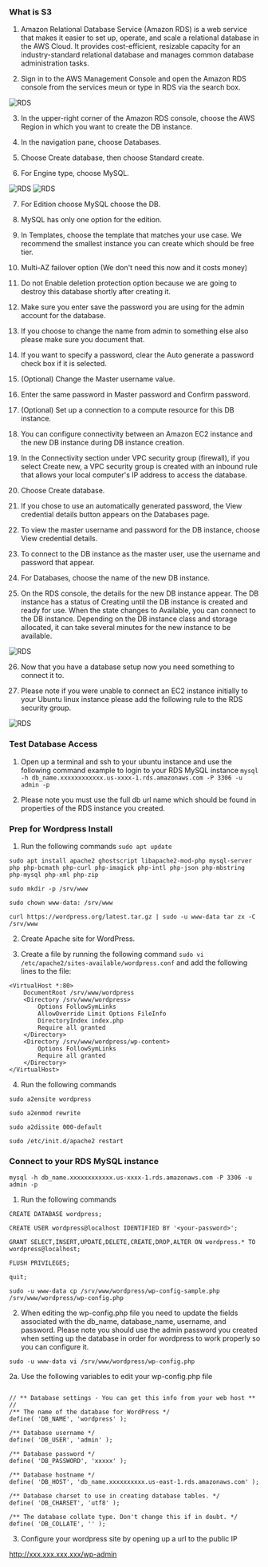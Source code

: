 ###  What is S3

1. Amazon Relational Database Service (Amazon RDS) is a web service that makes it easier to set up, operate, and scale a relational database in the AWS Cloud. It provides cost-efficient, resizable capacity for an industry-standard relational database and manages common database administration tasks.

2. Sign in to the AWS Management Console and open the Amazon RDS console from the services meun or type in RDS via the search box.

![RDS](0-rds-db.png)

3. In the upper-right corner of the Amazon RDS console, choose the AWS Region in which you want to create the DB instance.

4. In the navigation pane, choose Databases.

5. Choose Create database, then choose Standard create.

6. For Engine type, choose MySQL.

![RDS](1-rds-db.png)
![RDS](db-endpoint-name.png)

7. For Edition choose MySQL choose the DB.

8. MySQL has only one option for the edition.


9. In Templates, choose the template that matches your use case. We recommend the smallest instance you can create which should be free tier.

10. Multi-AZ failover option (We don't need this now and it costs money)

11. Do not Enable deletion protection option because we are going to destroy this database shortly after creating it.

12. Make sure you enter save the password you are using for the admin account for the database.

13. If you choose to change the name from admin to something else also please make sure you document that.

14. If you want to specify a password, clear the Auto generate a password check box if it is selected.

15. (Optional) Change the Master username value.

16. Enter the same password in Master password and Confirm password.

17. (Optional) Set up a connection to a compute resource for this DB instance.

18. You can configure connectivity between an Amazon EC2 instance and the new DB instance during DB instance creation.

19. In the Connectivity section under VPC security group (firewall), if you select Create new, a VPC security group is created with an inbound rule that allows your local computer's IP address to access the database.

20. Choose Create database.

21. If you chose to use an automatically generated password, the View credential details button appears on the Databases page.

22. To view the master username and password for the DB instance, choose View credential details.

23. To connect to the DB instance as the master user, use the username and password that appear.

24. For Databases, choose the name of the new DB instance.

25. On the RDS console, the details for the new DB instance appear. The DB instance has a status of Creating until the DB instance is created and ready for use. When the state changes to Available, you can connect to the DB instance. Depending on the DB instance class and storage allocated, it can take several minutes for the new instance to be available.

![RDS](2-rds-db.png)

26. Now that you have a database setup now you need something to connect it to.

27. Please note if you were unable to connect an EC2 instance initially to your Ubuntu linux instance please add the following rule to the RDS security group.

![RDS](rds-security-group-rule.png)

### Test Database Access

1. Open up a terminal and ssh to your ubuntu instance and use the following command example to login to your RDS MySQL instance `mysql -h db_name.xxxxxxxxxxxx.us-xxxx-1.rds.amazonaws.com -P 3306 -u admin -p`

2. Please note you must use the full db url name which should be found in properties of the RDS instance you created.

### Prep for Wordpress Install

1. Run the following commands `sudo apt update`

`sudo apt install apache2 ghostscript libapache2-mod-php mysql-server php php-bcmath php-curl php-imagick php-intl php-json php-mbstring php-mysql php-xml php-zip`

`sudo mkdir -p /srv/www`

`sudo chown www-data: /srv/www`

`curl https://wordpress.org/latest.tar.gz | sudo -u www-data tar zx -C /srv/www`

2. Create Apache site for WordPress. 

3. Create a file by running the following command 
`sudo vi /etc/apache2/sites-available/wordpress.conf` and add the following lines to the file:

```
<VirtualHost *:80>
    DocumentRoot /srv/www/wordpress
    <Directory /srv/www/wordpress>
        Options FollowSymLinks
        AllowOverride Limit Options FileInfo
        DirectoryIndex index.php
        Require all granted
    </Directory>
    <Directory /srv/www/wordpress/wp-content>
        Options FollowSymLinks
        Require all granted
    </Directory>
</VirtualHost>

```

4. Run the following commands

`sudo a2ensite wordpress`

`sudo a2enmod rewrite`

`sudo a2dissite 000-default`

`sudo /etc/init.d/apache2 restart`

### Connect to your RDS MySQL instance

`mysql -h db_name.xxxxxxxxxxxx.us-xxxx-1.rds.amazonaws.com -P 3306 -u admin -p`

1. Run the following commands

`CREATE DATABASE wordpress;`

`CREATE USER wordpress@localhost IDENTIFIED BY '<your-password>';`

`GRANT SELECT,INSERT,UPDATE,DELETE,CREATE,DROP,ALTER ON wordpress.* TO wordpress@localhost;`

`FLUSH PRIVILEGES;`

`quit;`


`sudo -u www-data cp /srv/www/wordpress/wp-config-sample.php /srv/www/wordpress/wp-config.php`

2. When editing the wp-config.php file you need to update the fields associated with the db_name, database_name, username, and password. Please note you should use the admin password you created when setting up the database in order for wordpress to work properly so you can configure it.

`sudo -u www-data vi /srv/www/wordpress/wp-config.php`

2a. Use the following variables to edit your wp-config.php file

```

// ** Database settings - You can get this info from your web host ** //
/** The name of the database for WordPress */
define( 'DB_NAME', 'wordpress' );

/** Database username */
define( 'DB_USER', 'admin' );

/** Database password */
define( 'DB_PASSWORD', 'xxxxx' );

/** Database hostname */
define( 'DB_HOST', 'db_name.xxxxxxxxxx.us-east-1.rds.amazonaws.com' );

/** Database charset to use in creating database tables. */
define( 'DB_CHARSET', 'utf8' );

/** The database collate type. Don't change this if in doubt. */
define( 'DB_COLLATE', '' );

```

3. Configure your wordpress site by opening up a url to the public IP

http://xxx.xxx.xxx.xxx/wp-admin

